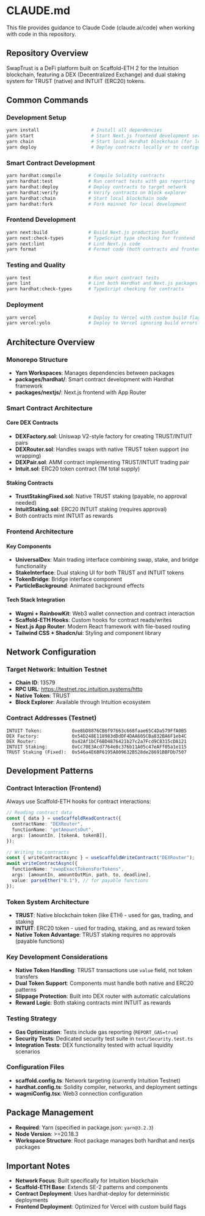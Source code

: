 # CLAUDE.md

This file provides guidance to Claude Code (claude.ai/code) when working with code in this repository.

## Repository Overview

SwapTrust is a DeFi platform built on Scaffold-ETH 2 for the Intuition blockchain, featuring a DEX (Decentralized Exchange) and dual staking system for TRUST (native) and INTUIT (ERC20) tokens.

## Common Commands

### Development Setup
```bash
yarn install                   # Install all dependencies
yarn start                     # Start Next.js frontend development server
yarn chain                     # Start local Hardhat blockchain (for local dev)
yarn deploy                    # Deploy contracts locally or to configured network
```

### Smart Contract Development
```bash
yarn hardhat:compile          # Compile Solidity contracts
yarn hardhat:test             # Run contract tests with gas reporting
yarn hardhat:deploy           # Deploy contracts to target network
yarn hardhat:verify           # Verify contracts on block explorer
yarn hardhat:chain            # Start local blockchain node
yarn hardhat:fork             # Fork mainnet for local development
```

### Frontend Development
```bash
yarn next:build               # Build Next.js production bundle
yarn next:check-types         # TypeScript type checking for frontend
yarn next:lint                # Lint Next.js code
yarn format                   # Format code (both contracts and frontend)
```

### Testing and Quality
```bash
yarn test                     # Run smart contract tests
yarn lint                     # Lint both Hardhat and Next.js packages
yarn hardhat:check-types      # TypeScript checking for contracts
```

### Deployment
```bash
yarn vercel                   # Deploy to Vercel with custom build flags
yarn vercel:yolo              # Deploy to Vercel ignoring build errors
```

## Architecture Overview

### Monorepo Structure
- **Yarn Workspaces**: Manages dependencies between packages
- **packages/hardhat/**: Smart contract development with Hardhat framework
- **packages/nextjs/**: Next.js frontend with App Router

### Smart Contract Architecture

#### Core DEX Contracts
- **DEXFactory.sol**: Uniswap V2-style factory for creating TRUST/INTUIT pairs
- **DEXRouter.sol**: Handles swaps with native TRUST token support (no wrapping)
- **DEXPair.sol**: AMM contract implementing TRUST/INTUIT trading pair
- **Intuit.sol**: ERC20 token contract (1M total supply)

#### Staking Contracts
- **TrustStakingFixed.sol**: Native TRUST staking (payable, no approval needed)
- **IntuitStaking.sol**: ERC20 INTUIT staking (requires approval)
- Both contracts mint INTUIT as rewards

### Frontend Architecture

#### Key Components
- **UniversalDex**: Main trading interface combining swap, stake, and bridge functionality
- **StakeInterface**: Dual staking UI for both TRUST and INTUIT tokens
- **TokenBridge**: Bridge interface component
- **ParticleBackground**: Animated background effects

#### Tech Stack Integration
- **Wagmi + RainbowKit**: Web3 wallet connection and contract interaction
- **Scaffold-ETH Hooks**: Custom hooks for contract reads/writes
- **Next.js App Router**: Modern React framework with file-based routing
- **Tailwind CSS + Shadcn/ui**: Styling and component library

## Network Configuration

### Target Network: Intuition Testnet
- **Chain ID**: 13579
- **RPC URL**: https://testnet.rpc.intuition.systems/http
- **Native Token**: TRUST
- **Block Explorer**: Available through Intuition ecosystem

### Contract Addresses (Testnet)
```
INTUIT Token:           0xe8bD8876CB6f97663c668faae65C4Da579FfA0B5
DEX Factory:            0x54D248E118983dDdDF4DAA605CBa832BA6F1eb4C  
DEX Router:             0x42Af1bCF6BD4876421b27c2a7Fcd9C8315cDA121
INTUIT Staking:         0xCc70E3Acd7764e8c376b11A05c47eAFf05a1e115
TRUST Staking (Fixed):  0x546a4E6BF6195A809632B528de28691BBFDb7507
```

## Development Patterns

### Contract Interaction (Frontend)
Always use Scaffold-ETH hooks for contract interactions:

```typescript
// Reading contract data
const { data } = useScaffoldReadContract({
  contractName: "DEXRouter",
  functionName: "getAmountsOut",
  args: [amountIn, [tokenA, tokenB]],
});

// Writing to contracts
const { writeContractAsync } = useScaffoldWriteContract("DEXRouter");
await writeContractAsync({
  functionName: "swapExactTokensForTokens",
  args: [amountIn, amountOutMin, path, to, deadline],
  value: parseEther("0.1"), // for payable functions
});
```

### Token System Architecture
- **TRUST**: Native blockchain token (like ETH) - used for gas, trading, and staking
- **INTUIT**: ERC20 token - used for trading, staking, and as reward token
- **Native Token Advantage**: TRUST staking requires no approvals (payable functions)

### Key Development Considerations
- **Native Token Handling**: TRUST transactions use `value` field, not token transfers
- **Dual Token Support**: Components must handle both native and ERC20 patterns
- **Slippage Protection**: Built into DEX router with automatic calculations
- **Reward Logic**: Both staking contracts mint INTUIT as rewards

### Testing Strategy
- **Gas Optimization**: Tests include gas reporting (`REPORT_GAS=true`)
- **Security Tests**: Dedicated security test suite in `test/Security.test.ts`
- **Integration Tests**: DEX functionality tested with actual liquidity scenarios

### Configuration Files
- **scaffold.config.ts**: Network targeting (currently Intuition Testnet)
- **hardhat.config.ts**: Solidity compiler, networks, and deployment settings
- **wagmiConfig.tsx**: Web3 connection configuration

## Package Management
- **Required**: Yarn (specified in package.json: `yarn@3.2.3`)
- **Node Version**: >=20.18.3
- **Workspace Structure**: Root package manages both hardhat and nextjs packages

## Important Notes
- **Network Focus**: Built specifically for Intuition blockchain
- **Scaffold-ETH Base**: Extends SE-2 patterns and components
- **Contract Deployment**: Uses hardhat-deploy for deterministic deployments
- **Frontend Deployment**: Optimized for Vercel with custom build flags